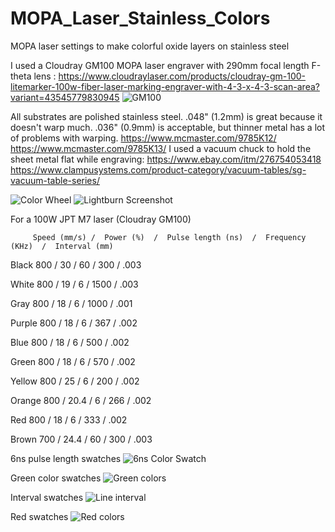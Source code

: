 # MOPA_Laser_Stainless_Colors
MOPA laser settings to make colorful oxide layers on stainless steel

I used a Cloudray GM100 MOPA laser engraver with 290mm focal length F-theta lens :  https://www.cloudraylaser.com/products/cloudray-gm-100-litemarker-100w-fiber-laser-marking-engraver-with-4-3-x-4-3-scan-area?variant=43545779830945
![GM100](GM100.png)



All substrates are polished stainless steel. .048"  (1.2mm) is great because it doesn't warp much.  .036" (0.9mm) is acceptable, but thinner metal has a lot of problems with warping.   https://www.mcmaster.com/9785K12/   https://www.mcmaster.com/9785K13/     I used a vacuum chuck to hold the sheet metal flat while engraving:  https://www.ebay.com/itm/276754053418  https://www.clampusystems.com/product-category/vacuum-tables/sg-vacuum-table-series/



![Color Wheel](color_wheel.jpg)
![Lightburn Screenshot](lightburn_screenshot.jpg)

For a 100W JPT M7 laser  (Cloudray GM100)

         Speed (mm/s) /  Power (%)  /  Pulse length (ns)  /  Frequency (KHz)  /  Interval (mm)
         
Black  800 / 30 / 60 / 300 / .003

White  800 / 19 / 6 / 1500 / .003

Gray   800 / 18 / 6 / 1000 / .001

Purple 800 / 18 / 6 / 367 / .002

Blue   800 / 18 / 6 / 500 / .002

Green  800 / 18 / 6 / 570 / .002

Yellow 800 / 25 / 6 / 200 / .002

Orange 800 / 20.4 / 6 / 266 / .002

Red    800 / 18 / 6 / 333 / .002

Brown  700 / 24.4 / 60 / 300 / .003






6ns pulse length swatches
![6ns Color Swatch](6ns_color_swatches.jpg)

Green color swatches
![Green colors](green_swatches.jpg)

Interval swatches
![Line interval](Interval_swatches.jpg)

Red swatches
![Red colors](60ns_color_swatches.jpg)

